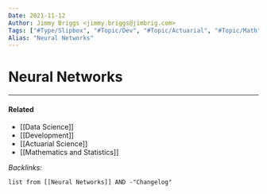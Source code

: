 ```yaml
---
Date: 2021-11-12
Author: Jimmy Briggs <jimmy.briggs@jimbrig.com>
Tags: ["#Type/Slipbox", "#Topic/Dev", "#Topic/Actuarial", "#Topic/Math", "#Topic/DataScience"]
Alias: "Neural Networks"
---
```


# Neural Networks

***

#### Related

- [[Data Science]]
- [[Development]]
- [[Actuarial Science]]
- [[Mathematics and Statistics]]

*Backlinks:*

```dataview
list from [[Neural Networks]] AND -"Changelog"
```